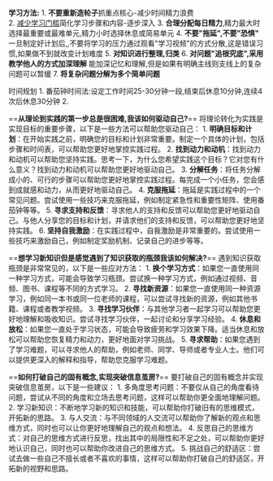 **学习方法:**
	1. **不要重新造轮子**抓重点核心-减少时间精力浪费    
	2. [减少学习门槛](https://www.youtube.com/watch?v=IlU-zDU6aQ0)简化学习步骤和内容-逐步深入
	3. **合理分配每日精力**,精力最大时选择最重要或最难单元,精力小时选择休息或简易单元
	4. **不要"拖延",不要"恐惧"** 一旦制定好计划后,,不要将学习的压力通过观看"学习视频"的方式分散,这是错误习惯,如果做不到就改变计划难度
	5. **对知识进行整理,归类**
	6. **对问题"追根究底",采用教学他人的方式加深理解** 能加深记忆和理解,但是如果有明确主线则支线上的复杂问题可以暂缓
	7. **将复杂问题分解为多个简单问题**

时间规划
	1. 番茄钟时间法:设定工作时间25-30分钟一段,结束后休息10分钟,连续4次后休息30分钟
	2. 

==**从理论到实践的第一步总是很困难,我该如何驱动自己?**==
	将理论转化为实践是实现目标的重要步骤，以下是一些方法可以帮助您驱动自己：
	1.  **明确目标和计划**：在开始实践之前，明确您的目标和计划非常重要。制定一个具体的计划，包括步骤和时间表，可以帮助您更好地掌控实践过程。
	2.  **找到动力和动机**：找到动力和动机可以帮助您坚持实践。思考一下，为什么您希望实践这个目标？它对您有什么意义？找到动力和动机可以帮助您更好地驱动自己。
	3.  **分解任务**：将任务分解成小的、可行的步骤可以帮助您更好地掌控实践过程。每完成一个小任务，您会感到成就感和动力，从而更好地驱动自己。
	4.  **克服拖延**：拖延是实践过程中的一个常见问题。尝试使用一些技巧来克服拖延，例如制定紧急性和重要性矩阵、使用番茄钟等等。
	5.  **寻求支持和反馈**：寻求他人的支持和反馈可以帮助您更好地驱动自己。与他人分享您的目标和计划，并请求他们的支持和反馈，可以帮助您更好地坚持实践。
	6.  **坚持自我激励**：在实践过程中，自我激励是非常重要的。尝试使用一些技巧来激励自己，例如制定奖励机制、记录自己的进步等等。

==**想学习新知识但是感觉遇到了知识获取的瓶颈我该如何解决?**==
	遇到知识获取瓶颈是非常常见的，以下是一些应对方法：
	1.  **换个学习方式**：如果您一直使用同一种学习方式，可能会导致学习瓶颈。尝试换一种学习方式，例如通过视频、音频、图书、课程等不同的方式学习。
	2.  **寻找新资源**：如果您一直使用同一种资源学习，例如同一本书或同一位老师的课程，可以尝试寻找新的资源，例如其他书籍、课程或者教学视频。
	3.  **寻找学习伙伴**：与其他学习者一起学习可以帮助您更好地理解和吸收知识。尝试寻找学习伙伴，一起讨论和分享学习经验。
	4.  **休息和放松**：如果您一直处于学习状态，可能会导致疲劳和学习效果下降。适当休息和放松可以帮助您恢复精力和动力，更好地面对学习挑战。
	5.  **寻求帮助**：如果您遇到了学习难题，可以寻求他人的帮助，例如老师、同学、导师或者专业人士。他们可以提供更深入的解释和指导，帮助您克服学习难题。


==**如何打破自己的固有概念,实现突破信息茧房?**==
	要打破自己的固有概念并实现突破信息茧房，以下是一些建议：
	1.  多角度思考问题：不要仅从自己的角度看待问题，尝试从不同的角度和立场去思考问题，这样可以帮助你更全面地理解问题。
	2.  学习新知识：不断地学习新的知识和技能，可以帮助你打破旧有的思维模式，开拓新的思路。
	3.  与人交流：与不同领域的人交流可以帮助你了解新的观点和思维方式，同时也可以让你更好地理解自己的观点和想法。
	4.  反思自己的思维方式：对自己的思维方式进行反思，找出其中的局限性和不足之处，可以帮助你更好地认识自己，同时也可以帮助你改进自己的思维方式。
	5.  挑战自己的舒适区：尝试去做一些自己不擅长或者不喜欢的事情，这样可以帮助你打破自己的舒适区，开拓新的视野和思路。